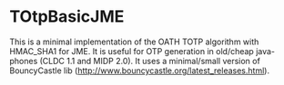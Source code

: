 TOtpBasicJME
============
This is a minimal implementation of the OATH TOTP algorithm with HMAC_SHA1 for JME.
It is useful for OTP generation in old/cheap java-phones (CLDC 1.1 and MIDP 2.0).
It uses a minimal/small version of BouncyCastle lib (http://www.bouncycastle.org/latest_releases.html).
